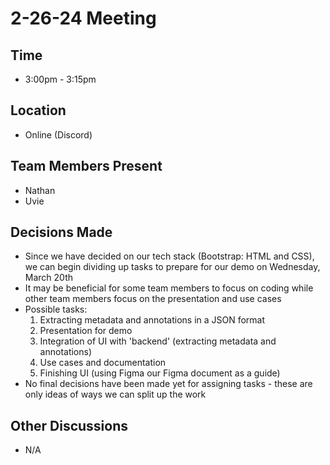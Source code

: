 # 2-26-24 Meeting
## Time
* 3:00pm - 3:15pm
## Location
* Online (Discord)
## Team Members Present
* Nathan
* Uvie
## Decisions Made
* Since we have decided on our tech stack (Bootstrap: HTML and CSS), we can begin dividing up tasks to prepare for our demo on Wednesday, March 20th
* It may be beneficial for some team members to focus on coding while other team members focus on the presentation and use cases
* Possible tasks:
   1) Extracting metadata and annotations in a JSON format
   2) Presentation for demo
   3) Integration of UI with 'backend' (extracting metadata and annotations)
   4) Use cases and documentation
   5) Finishing UI (using Figma our Figma document as a guide)
* No final decisions have been made yet for assigning tasks - these are only ideas of ways we can split up the work
## Other Discussions
* N/A